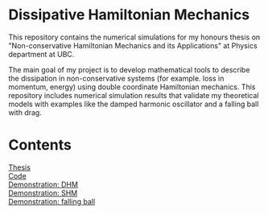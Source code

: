 # Dissipative Hamiltonian Mechanics
This repository contains the numerical simulations for my honours thesis on "Non-conservative Hamiltonian Mechanics and its Applications" at Physics department at UBC. 

The main goal of my project is to develop mathematical tools to describe the dissipation in non-conservative systems (for example. loss in momentum, energy) using double coordinate Hamiltonian mechanics. This repository includes numerical simulation results that validate my theoretical models with examples like the damped harmonic oscillator and a falling ball with drag.

# Contents  
[Thesis](PHYS449_Thesis_sub.pdf)   
[Code](thesis_code_20240616.ipynb)   
[Demonstration: DHM](DHM_0328_points.gif)    
[Demonstration: SHM](SHM_0328_points.gif)  
[Demonstration: falling ball](fallingballwithdrag0417.gif)
